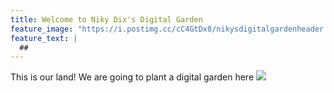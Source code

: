 ```yaml
---
title: Welcome to Niky Dix's Digital Garden
feature_image: "https://i.postimg.cc/cC4GtDx8/nikysdigitalgardenheader.png"
feature_text: |
  ##
---
```


This is our land! We are going to plant a digital garden here 
![](https://i.postimg.cc/kXgZCkdc/Gaping-Void-Ai.jpg)
